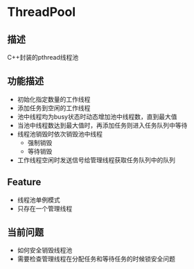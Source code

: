 # ThreadPool

## 描述

C++封装的pthread线程池

## 功能描述

- 初始化指定数量的工作线程
- 添加任务到空闲的工作线程
- 池中线程均为busy状态时动态增加池中线程数，直到最大值
- 当池中线程数达到最大值时，再添加任务则进入任务队列中等待
- 线程池销毁时依次销毁池中线程
    - 强制销毁
    - 等待销毁
- 工作线程空闲时发送信号给管理线程获取任务队列中的队列

## Feature

- 线程池单例模式
- 只存在一个管理线程

## 当前问题

- 如何安全销毁线程池
- 需要检查管理线程在分配任务和等待任务的时候锁安全问题